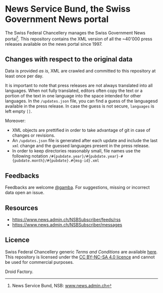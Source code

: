 # News Service Bund, the Swiss Government News portal
The Swiss Federal Chancellery manages the Swiss Government News portal[^1]. This repository contains the XML version of all the ~40'000 press releases available on the news portal since 1997.

## Changes with respect to the original data
Data is provided _as is_, XML are crawled and committed to this repository at least once per day.

It is important to note that press releases are not always translated into all languages. When not fully translated, editors often copy the text or a portion of the text in one language into the space intended for other languages. In the ``/updates.json`` file, you can find a guess of the languagesd available in the press release. In case the guess is not secure, ``languages`` is left empty ``[]``.

Moreover: 
- XML objects are prettified in order to take advantage of git in case of changes or revisions.
- An ``/updates.json`` file is generated after each update and include the last ``xml`` change and the guessed languages present in the press release. 
- In order to keep directories reasonably small, file names use the following notation ``/#{pubdate.year}/#{pubdate.year}-#{pubdate.month}/#{pubdate}.#{msg-id}.xml``

## Feedbacks
Feedbacks are welcome [@gamba](https://github.com/gamba). For suggestions, missing or incorrect data open an issue. 

## Resources
- https://www.news.admin.ch/NSBSubscriber/feeds/rss
- https://www.news.admin.ch/NSBSubscriber/messages

## Licence
Swiss Federal Chancellery generic _Terms and Conditions_ are available [here](https://www.admin.ch/gov/en/start/terms-and-conditions.html). This repository is licensed under the [CC BY-NC-SA 4.0 licence](https://creativecommons.org/licenses/by-nc-sa/4.0/) and cannot be used for commercial purposes. 

Droid Factory.

[^1]: News Service Bund, NSB: www.news.admin.ch

